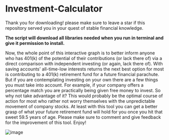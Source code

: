 # Investment-Calculator
Thank you for downloading! please make sure to leave a star if this repository served you in your quest of stable financial knowledge. 

**The script will download all libraries needed when you run in terminal and give it permission to install.** 

Now, the whole point of this interactive graph is to better inform anyone who has 401(k) of the potential of their contributions (or lack there of) via a direct comparison with independent investing (or again, lack there of). With saving accounts' all-time-low interests returns the next best option for most is contributing to a 401(k) retirement fund for a future financial parachute. But if you are contemplating investing on your own there are a few things you must take into account. For example, if your company offers a percentage match you are practically being given free money to invest. So why not take advantage of it? This would probably be the optimal course of action for most who rather not worry themselves with the unpredictable movement of company stocks. At least with this tool you can get a better grasp of what your future retirement fund will hold for you once you hit that sweet 59.5 years of age. Please make sure to comment and give feedback for the improvement of this tool. Enjoy!

![image](https://user-images.githubusercontent.com/20007568/162799808-1a1fc5ce-8992-4611-b3be-442d7511a9b7.png)
